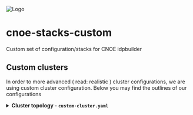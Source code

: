 ![Logo](https://github.com/raftechio/.github/blob/6f694eb425c2ec275e41a7677941b8f8d957b2b5/github-repo-logo.jpeg)

# cnoe-stacks-custom

Custom set of configuration/stacks for CNOE idpbuilder

## Custom clusters

In order to more advanced ( read: realistic ) cluster configurations, we are using custom cluster configuration. Below you may find the outlines of our configurations

<details>
<summary><strong>Cluster topology - <code>custom-cluster.yaml</code></strong></summary>

#### Control Plane
- **1 control-plane node**
  - Exposes ports: 8443 (HTTPS), 32222 (custom)
  - Labeled for ingress readiness
  - Controller, scheduler, and etcd metrics are accessible on all interfaces

#### Worker Nodes

**Ingress Gateway Nodes**
- **1 external ingress gateway**
  - Exposes: 88 (HTTP), 444 (HTTPS)
  - Zone: eu-west-1a
  - Labels: gateway, nginx controller, external type
  - Taints: restricts scheduling to gateway workloads
- **1 internal ingress gateway**
  - Exposes: 89 (HTTP), 445 (HTTPS)
  - Zone: eu-west-1b
  - Labels: gateway, nginx controller, internal type
  - Taints: restricts scheduling to gateway workloads

**Core and Application Nodes**
- **1 core worker**
  - Zone: eu-west-1a
  - Labels: core workload
- **3 ondemand app workers**
  - Zones: eu-west-1a, eu-west-1b, eu-west-1c
  - Labels: ondemand, apps
  - Taints: restricts scheduling to app workloads

**Spot and Preview Nodes**
- **1 spot app worker**
  - Zone: eu-west-1c
  - Labels: spot, apps
  - Taints: restricts scheduling to app workloads
- **3 spot preview workers**
  - Zones: eu-west-1a, eu-west-1b, eu-west-1c
  - Labels: spot, preview
  - Taints: restricts scheduling to preview workloads

### Node Affinity and Scheduling
- Nodes are labeled and tainted for fine-grained scheduling:
  - Node types: ondemand, spot, core, gateway, preview
  - Gateway nodes are further labeled/tainted for controller type (nginx) and gateway type (internal/external)
  - Zones are simulated via topology labels (eu-west-1a/b/c)

### Port Mappings
- Ingress nodes map cluster ports 30080/30443 to host ports for local access.

This setup is ideal for testing multi-zone, multi-role scheduling, ingress controller scenarios, and simulating production-like taints/labels in a local Kind cluster.

</details>
